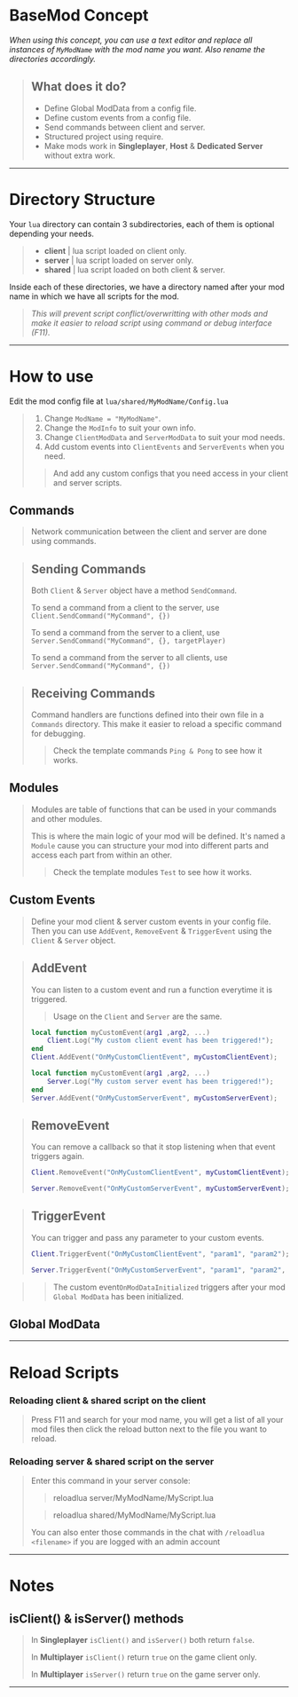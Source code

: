# BaseMod Concept

*When using this concept, you can use a text editor and replace all instances of `MyModName` with the mod name you want. Also rename the directories accordingly.*

> ## What does it do?
> - Define Global ModData from a config file.
> - Define custom events from a config file.
> - Send commands between client and server.
> - Structured project using require.
> - Make mods work in **Singleplayer**, **Host** & **Dedicated Server** without extra work.

---

# **Directory Structure**
Your `lua` directory can contain 3 subdirectories, each of them is optional depending your needs.
> - **client** | lua script loaded on client only.
> - **server** | lua script loaded on server only.
> - **shared** | lua script loaded on both client & server.

Inside each of these directories, we have a directory named after your mod name in which we have all scripts for the mod.  
>*This will prevent script conflict/overwritting with other mods and make it easier to reload script using command or debug interface (F11).*

---

# **How to use**

Edit the mod config file at ```lua/shared/MyModName/Config.lua```
> 1) Change `ModName = "MyModName"`.
> 2) Change the `ModInfo` to suit your own info.
> 3) Change `ClientModData` and `ServerModData` to suit your mod needs.
> 4) Add custom events into `ClientEvents` and `ServerEvents` when you need.
> > And add any custom configs that you need access in your client and server scripts.

## Commands

> Network communication between the client and server are done using commands. 

> ## Sending Commands
> 
> Both `Client` & `Server` object have a method `SendCommand`.
> 
> To send a command from a client to the server, use ```Client.SendCommand("MyCommand", {})```
>
> To send a command from the server to a client, use ```Server.SendCommand("MyCommand", {}, targetPlayer)```
>
> To send a command from the server to all clients, use ```Server.SendCommand("MyCommand", {})```

> ## Receiving Commands
> 
> Command handlers are functions defined into their own file in a `Commands` directory. This make it easier to reload a specific command for debugging.
> > Check the template commands `Ping & Pong` to see how it works. 

## Modules

> Modules are table of functions that can be used in your commands and other modules.
> 
> This is where the main logic of your mod will be defined. 
> It's named a `Module` cause you can structure your mod into different parts and access each part from within an other.
> > Check the template modules `Test` to see how it works.

## Custom Events

> Define your mod client & server custom events in your config file.
> Then you can use `AddEvent`, `RemoveEvent` & `TriggerEvent` using the `Client` & `Server` object.

> ## AddEvent
> 
> You can listen to a custom event and run a function everytime it is triggered.
> 
> >Usage on the `Client` and `Server` are the same.
> ```lua
> local function myCustomEvent(arg1 ,arg2, ...)
>     Client.Log("My custom client event has been triggered!");
> end
> Client.AddEvent("OnMyCustomClientEvent", myCustomClientEvent);
> ```
> ```lua
> local function myCustomEvent(arg1 ,arg2, ...)
>     Server.Log("My custom server event has been triggered!");
> end
> Server.AddEvent("OnMyCustomServerEvent", myCustomServerEvent);
> ```

> ## RemoveEvent
> 
> You can remove a callback so that it stop listening when that event triggers again.
> ```lua
> Client.RemoveEvent("OnMyCustomClientEvent", myCustomClientEvent);
> ```
> ```lua
> Server.RemoveEvent("OnMyCustomServerEvent", myCustomServerEvent);
> ```

> ## TriggerEvent
> 
> You can trigger and pass any parameter to your custom events.
> ```lua
> Client.TriggerEvent("OnMyCustomClientEvent", "param1", "param2");
> ```
> ```lua
> Server.TriggerEvent("OnMyCustomServerEvent", "param1", "param2", "param3");
> ```

> > The custom event`OnModDataInitialized` triggers after your mod `Global ModData` has been initialized.

## Global ModData



---

# **Reload Scripts**

### Reloading **client** & **shared** script on the client

> Press F11 and search for your mod name, you will get a list of all your mod files then click the reload button next to the file you want to reload.

### Reloading **server** & **shared** script on the server

> Enter this command in your server console:
> > reloadlua server/MyModName/MyScript.lua
>
> > reloadlua shared/MyModName/MyScript.lua
>
> You can also enter those commands in the chat with `/reloadlua <filename>` if you are logged with an admin account

---

# **Notes**

## **isClient()** & **isServer()** methods

> In **Singleplayer** `isClient()` and `isServer()` both return `false`.
>
> In **Multiplayer** `isClient()` return `true` on the game client only.
>
> In **Multiplayer** `isServer()` return `true` on the game server only.

---

